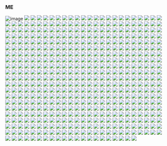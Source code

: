 ### ME

![image]("{https://img.shields.io/badge/Google%20Analytics-E37400?style=for-the-badge&logo=google%20analytics&logoColor=white}") <img src="{https://img.shields.io/badge/ChatGPT-74aa9c?style=for-the-badge&logo=openai&logoColor=white}" /> <img src="{https://img.shields.io/badge/github%20copilot-000000?style=for-the-badge&logo=githubcopilot&logoColor=white}" /> <img src="{https://img.shields.io/badge/Google%20Gemini-8E75B2?style=for-the-badge&logo=googlegemini&logoColor=white}" /> <img src="{https://img.shields.io/badge/PyTorch-EE4C2C?style=for-the-badge&logo=pytorch&logoColor=white}" /> <img src="{https://img.shields.io/badge/Coinbase-0052FF?style=for-the-badge&logo=Coinbase&logoColor=white}" /> <img src="{https://img.shields.io/badge/Blogger-FF5722?style=for-the-badge&logo=blogger&logoColor=white}" /> <img src="{https://img.shields.io/badge/Wordpress-21759B?style=for-the-badge&logo=wordpress&logoColor=white}" /> <img src="{https://img.shields.io/badge/Code%20Climate-000000?style=for-the-badge&logo=Code%20Climate&logoColor=white}" /> <img src="{https://img.shields.io/badge/Gmail-D14836?style=for-the-badge&logo=gmail&logoColor=white}" /> <img src="{https://img.shields.io/badge/icq_new-black?style=for-the-badge&logo=icq&logolColor=42F425}" /> <img src="{https://img.shields.io/badge/matrix-000000?style=for-the-badge&logo=Matrix&logoColor=white}" /> <img src="{https://img.shields.io/badge/Messenger-00B2FF?style=for-the-badge&logo=messenger&logoColor=white}" /> <img src="{https://img.shields.io/badge/Microsoft_Outlook-0078D4?style=for-the-badge&logo=microsoft-outlook&logoColor=white}" /> <img src="{https://img.shields.io/badge/proton%20mail-6D4AFF?style=for-the-badge&logo=protonmail&logoColor=white}" /> <img src="{https://img.shields.io/badge/Signal-%23039BE5.svg?&style=for-the-badge&logo=Signal&logoColor=white}" /> <img src="{https://img.shields.io/badge/Telegram-2CA5E0?style=for-the-badge&logo=telegram&logoColor=white}" /> <img src="{https://img.shields.io/badge/Tencent_QQ-EB1923?style=for-the-badge&logo=TencentQQ&logoColor=white}" /> <img src="{https://img.shields.io/badge/WeChat-07C160?style=for-the-badge&logo=wechat&logoColor=white}" /> <img src="{https://img.shields.io/badge/website-000000?style=for-the-badge&logo=About.me&logoColor=white}" /> <img src="{https://img.shields.io/badge/WhatsApp-25D366?style=for-the-badge&logo=whatsapp&logoColor=white}" /> <img src="{https://img.shields.io/badge/Alibaba_Cloud-FF6A00?style=for-the-badge&logo=alibabacloud&logoColor=white}" /> <img src="{https://img.shields.io/badge/Amazon_AWS-FF9900?style=for-the-badge&logo=amazonaws&logoColor=white}" /> <img src="{https://img.shields.io/badge/Azure_DevOps-0078D7?style=for-the-badge&logo=azure-devops&logoColor=white}" /> <img src="{https://img.shields.io/badge/Azure_Functions-0062AD?style=for-the-badge&logo=azure-functions&logoColor=white}" /> <img src="{https://img.shields.io/badge/Cloudflare-F38020?style=for-the-badge&logo=Cloudflare&logoColor=white}" /> <img src="{https://img.shields.io/badge/Cloudflare%20Pages-F38020?style=for-the-badge&logo=Cloudflare%20Pages&logoColor=white}" /> <img src="{https://img.shields.io/badge/Codemagic-F45E3F?style=for-the-badge&logo=Codemagic&logoColor=white}" /> <img src="{https://img.shields.io/badge/Codeship-004466?style=for-the-badge&logo=Codeship&logoColor=white}" /> <img src="{https://img.shields.io/badge/Glitch-2800ff?style=for-the-badge&logo=glitch&logoColor=white}" /> <img src="{https://img.shields.io/badge/Google_Cloud-4285F4?style=for-the-badge&logo=google-cloud&logoColor=white}" /> <img src="{https://img.shields.io/badge/IBM%20Cloud-1261FE?style=for-the-badge&logo=IBM%20Cloud&logoColor=white}" /> <img src="{https://img.shields.io/badge/iCloud-3693F3?style=for-the-badge&logo=iCloud&logoColor=white}" /> <img src="{https://img.shields.io/badge/microsoft%20azure-0089D6?style=for-the-badge&logo=microsoft-azure&logoColor=white}" /> <img src="{https://img.shields.io/badge/Oracle-F80000?style=for-the-badge&logo=oracle&logoColor=black}" /> <img src="{https://img.shields.io/badge/Bitcoin-000000?style=for-the-badge&logo=bitcoin&logoColor=white}" /> <img src="{https://img.shields.io/badge/Binance-FCD535?style=for-the-badge&logo=binance&logoColor=000}" /> <img src="{https://img.shields.io/badge/Ethereum-3C3C3D?style=for-the-badge&logo=Ethereum&logoColor=white}" /> <img src="{https://img.shields.io/badge/dogecoin-C2A633?style=for-the-badge&logo=dogecoin&logoColor=white}" /> <img src="{https://img.shields.io/badge/Microsoft%20SQL%20Server-CC2927?style=for-the-badge&logo=microsoft%20sql%20server&logoColor=white}" /> <img src="{https://img.shields.io/badge/MongoDB-4EA94B?style=for-the-badge&logo=mongodb&logoColor=white}" /> <img src="{https://img.shields.io/badge/MySQL-005C84?style=for-the-badge&logo=mysql&logoColor=white}" /> <img src="{https://img.shields.io/badge/Sqlite-003B57?style=for-the-badge&logo=sqlite&logoColor=white}" /> <img src="{https://img.shields.io/badge/Oracle-F80000?style=for-the-badge&logo=Oracle&logoColor=white}" /> <img src="{https://img.shields.io/badge/PocketBase-B8DBE4?style=for-the-badge&logo=PocketBase&logoColor=white}" /> <img src="{https://img.shields.io/badge/PostgreSQL-316192?style=for-the-badge&logo=postgresql&logoColor=white}" /> <img src="{https://img.shields.io/badge/Adobe%20after%20affects-CF96FD?style=for-the-badge&logo=Adobe%20after%20effects&logoColor=393665}" /> <img src="{https://img.shields.io/badge/Adobe%20Creative%20Cloud-DA1F26?style=for-the-badge&logo=Adobe%20Creative%20Cloud&logoColor=white}" /> <img src="{https://img.shields.io/badge/Adobe%20Illustrator-FF9A00?style=for-the-badge&logo=adobe%20illustrator&logoColor=white}" /> <img src="{https://img.shields.io/badge/Adobe%20Photoshop-31A8FF?style=for-the-badge&logo=Adobe%20Photoshop&logoColor=black}" /> <img src="{https://img.shields.io/badge/Adobe%20Premiere%20Pro-9999FF?style=for-the-badge&logo=Adobe%20Premiere%20Pro&logoColor=white}" /> <img src="{https://img.shields.io/badge/Adobe%20XD-470137?style=for-the-badge&logo=Adobe%20XD&logoColor=#FF61F6}" /> <img src="{https://img.shields.io/badge/blender-%23F5792A.svg?style=for-the-badge&logo=blender&logoColor=white}" /> <img src="{https://img.shields.io/badge/Canva-%2300C4CC.svg?&style=for-the-badge&logo=Canva&logoColor=white}" /> <img src="{https://img.shields.io/badge/gimp-5C5543?style=for-the-badge&logo=gimp&logoColor=white}" /> <img src="{https://img.shields.io/badge/Krita-203759?style=for-the-badge&logo=krita&logoColor=EEF37B}" /> <img src="{https://img.shields.io/badge/Pexels-05A081?style=for-the-badge&logo=pexels&logoColor=white}" /> <img src="{https://img.shields.io/badge/Codecademy-FFF0E5?style=for-the-badge&logo=codecademy&logoColor=303347}" /> <img src="{https://img.shields.io/badge/Duolingo-58CC02?style=for-the-badge&logo=Duolingo&logoColor=white}" /> <img src="{https://img.shields.io/badge/gitignore%20io-204ECF?style=for-the-badge&logo=gitignoredotio&logoColor=white}" /> <img src="{https://img.shields.io/badge/HTML%20Academy-302683?style=for-the-badge&logo=HTML%20Academy&logoColor=white}" /> <img src="{https://img.shields.io/badge/Microsoft%20Academic-2D9FD9?style=for-the-badge&logo=Microsoft%20Academic&logoColor=white}" /> <img src="{https://img.shields.io/badge/Slideshare-0077B5?style=for-the-badge&logo=slideshare&logoColor=white}" /> <img src="{https://img.shields.io/badge/Udemy-EC5252?style=for-the-badge&logo=Udemy&logoColor=white}" /> <img src="{https://img.shields.io/badge/Databricks-FF3621?style=for-the-badge&logo=Databricks&logoColor=white}" /> <img src="{https://img.shields.io/badge/dbt-FF694B?style=for-the-badge&logo=dbt&logoColor=white}" /> <img src="{https://img.shields.io/badge/Burger%20King-D62300?style=for-the-badge&logo=Burger%20King&logoColor=white}" /> <img src="{https://img.shields.io/badge/KFC-F40027?style=for-the-badge&logo=kfc&logoColor=white}" /> <img src="{https://img.shields.io/badge/McDonald's-FBC817?style=for-the-badge&logo=McDonald's&logoColor=white}" /> <img src="{https://img.shields.io/badge/Uber_Eats-5FB709?style=for-the-badge&logo=uber-eats&logoColor=white}" /> <img src="{https://img.shields.io/badge/.NET-512BD4?style=for-the-badge&logo=dotnet&logoColor=white}" /> <img src="{https://img.shields.io/badge/Alpine%20JS-8BC0D0?style=for-the-badge&logo=alpinedotjs&logoColor=black}" /> <img src="{https://img.shields.io/badge/Docker-2CA5E0?style=for-the-badge&logo=docker&logoColor=white}" /> <img src="{https://img.shields.io/badge/Django-092E20?style=for-the-badge&logo=django&logoColor=green}" /> <img src="{https://img.shields.io/badge/django%20rest-ff1709?style=for-the-badge&logo=django&logoColor=white}" /> <img src="{https://img.shields.io/badge/Electron-2B2E3A?style=for-the-badge&logo=electron&logoColor=9FEAF9}" /> <img src="{https://img.shields.io/badge/firebase-ffca28?style=for-the-badge&logo=firebase&logoColor=black}" /> <img src="{https://img.shields.io/badge/Flask-000000?style=for-the-badge&logo=flask&logoColor=white}" /> <img src="{https://img.shields.io/badge/GitHub%20Pages-222222?style=for-the-badge&logo=GitHub%20Pages&logoColor=white}" /> <img src="{https://img.shields.io/badge/Godot-478CBF?style=for-the-badge&logo=GodotEngine&logoColor=white}" /> <img src="{https://img.shields.io/badge/JSS-F7DF1E?style=for-the-badge&logo=JSS&logoColor=white}" /> <img src="{https://img.shields.io/badge/Markdown-000000?style=for-the-badge&logo=markdown&logoColor=white}" /> <img src="{https://img.shields.io/badge/Microsoft-666666?style=for-the-badge&logo=microsoft&logoColor=white}" /> <img src="{https://img.shields.io/badge/Node%20js-339933?style=for-the-badge&logo=nodedotjs&logoColor=white}" /> <img src="{https://img.shields.io/badge/OpenCV-27338e?style=for-the-badge&logo=OpenCV&logoColor=white}" /> <img src="{https://img.shields.io/badge/OpenGL-FFFFFF?style=for-the-badge&logo=opengl}" /> <img src="{https://img.shields.io/badge/OpenJDK-ED8B00?style=for-the-badge&logo=openjdk&logoColor=white}" /> <img src="{https://img.shields.io/badge/Phoenix%20Framework-FD4F00?style=for-the-badge&logo=phoenixframework&logoColor=fff}" /> <img src="{https://img.shields.io/badge/p5%20js-ED225D?style=for-the-badge&logo=p5dotjs&logoColor=white}" /> <img src="{https://img.shields.io/badge/Unity-100000?style=for-the-badge&logo=unity&logoColor=white}" /> <img src="{https://img.shields.io/badge/-Unreal%20Engine-313131?style=for-the-badge&logo=unreal-engine&logoColor=white}" /> <img src="{https://img.shields.io/badge/amazon%20pay-F79114?style=for-the-badge&logo=amazon%20pay&logoColor=white}" /> <img src="{https://img.shields.io/badge/apple%20pay-007AFF?style=for-the-badge&logo=apple%20pay&logoColor=white}" /> <img src="{https://img.shields.io/badge/MasterCard-EB001B?style=for-the-badge&logo=MasterCard&logoColor=white}" /> <img src="{https://img.shields.io/badge/Patreon-F96854?style=for-the-badge&logo=patreon&logoColor=white}" /> <img src="{https://img.shields.io/badge/PayPal-00457C?style=for-the-badge&logo=paypal&logoColor=white}" /> <img src="{https://img.shields.io/badge/sponsor-30363D?style=for-the-badge&logo=GitHub-Sponsors&logoColor=#white}" /> <img src="{https://img.shields.io/badge/Battle.net-000?style=for-the-badge&logo=battle.net&logoColor=148EFF}" /> <img src="{https://img.shields.io/badge/Counter_Strike-000000?style=for-the-badge&logo=counter-strike&logoColor=white}" /> <img src="{https://img.shields.io/badge/Epic%20Games-313131?style=for-the-badge&logo=Epic%20Games&logoColor=white}" /> <img src="{https://img.shields.io/badge/FIFA-B7312F?style=for-the-badge&logo=fifa&logoColor=white}" /> <img src="{https://img.shields.io/badge/Itch.io-FA5C5C?style=for-the-badge&logo=itchdotio&logoColor=white}" /> <img src="{https://img.shields.io/badge/Origin-F56C2D?style=for-the-badge&logo=origin&logoColor=white}" /> <img src="{https://img.shields.io/badge/Nintendo_3DS-D12228?style=for-the-badge&logo=nintendo-3ds&logoColor=white}" /> <img src="{https://img.shields.io/badge/Nintendo_Switch-E60012?style=for-the-badge&logo=nintendo-switch&logoColor=white}" /> <img src="{https://img.shields.io/badge/PlayStation-003791?style=for-the-badge&logo=playstation&logoColor=white}" /> <img src="{https://img.shields.io/badge/Republic%20of%20Gamers-FF0029?style=for-the-badge&logo=Republic%20of%20Gamers&logoColor=white}" /> <img src="{https://img.shields.io/badge/Riot_Games-D32936?style=for-the-badge&logo=riot-games&logoColor=white}" /> <img src="{https://img.shields.io/badge/Steam-000000?style=for-the-badge&logo=steam&logoColor=white}" /> <img src="{https://img.shields.io/badge/Valorant-fa4454?style=for-the-badge&logo=valorant&logoColor=white}" /> <img src="{https://img.shields.io/badge/Xbox-107C10?style=for-the-badge&logo=xbox&logoColor=white}" /> <img src="{https://img.shields.io/badge/Discord-5865F2?style=for-the-badge&logo=discord&logoColor=white}" /> <img src="{https://img.shields.io/badge/Google%20Meet-00897B?style=for-the-badge&logo=google-meet&logoColor=white}" /> <img src="{https://img.shields.io/badge/Microsoft_Teams-6264A7?style=for-the-badge&logo=microsoft-teams&logoColor=white}" /> <img src="{https://img.shields.io/badge/Skype-00AFF0?style=for-the-badge&logo=skype&logoColor=white}" /> <img src="{https://img.shields.io/badge/TeamSpeak-2580C3?style=for-the-badge&logo=teamspeak&logoColor=white}" /> <img src="{https://img.shields.io/badge/Zoom-2D8CFF?style=for-the-badge&logo=zoom&logoColor=white}" /> <img src="{https://img.shields.io/badge/Android_Studio-3DDC84?style=for-the-badge&logo=android-studio&logoColor=white}" /> <img src="{https://img.shields.io/badge/Notepad++-90E59A.svg?style=for-the-badge&logo=notepad%2B%2B&logoColor=black}" /> <img src="{http://img.shields.io/badge/-PHPStorm-181717?style=for-the-badge&logo=phpstorm&logoColor=white}" /> <img src="{https://img.shields.io/badge/PyCharm-000000.svg?&style=for-the-badge&logo=PyCharm&logoColor=white}" /> <img src="{https://img.shields.io/badge/VSCode-0078D4?style=for-the-badge&logo=visual%20studio%20code&logoColor=white}" /> <img src="{https://img.shields.io/badge/Visual_Studio-5C2D91?style=for-the-badge&logo=visual%20studio&logoColor=white}" /> <img src="{https://img.shields.io/badge/Visual_Studio_Code-0078D4?style=for-the-badge&logo=visual%20studio%20code&logoColor=white}" /> <img src="{https://img.shields.io/badge/Editor%20Config-E0EFEF?style=for-the-badge&logo=editorconfig&logoColor=000}" /> <img src="{https://img.shields.io/badge/C-00599C?style=for-the-badge&logo=c&logoColor=white}" /> <img src="{https://img.shields.io/badge/C%23-239120?style=for-the-badge&logo=csharp&logoColor=white}" /> <img src="{https://img.shields.io/badge/C%2B%2B-00599C?style=for-the-badge&logo=c%2B%2B&logoColor=white}" /> <img src="{https://img.shields.io/badge/CSS3-1572B6?style=for-the-badge&logo=css3&logoColor=white}" /> <img src="{https://img.shields.io/badge/Go-00ADD8?style=for-the-badge&logo=go&logoColor=white}" /> <img src="{https://img.shields.io/badge/HTML5-E34F26?style=for-the-badge&logo=html5&logoColor=white}" /> <img src="{https://img.shields.io/badge/%3C/%3E%20htmx-3D72D7?style=for-the-badge&logo=mysl&logoColor=white}" /> <img src="{https://img.shields.io/badge/JavaScript-323330?style=for-the-badge&logo=javascript&logoColor=F7DF1E}" /> <img src="{https://img.shields.io/badge/json-5E5C5C?style=for-the-badge&logo=json&logoColor=white}" /> <img src="{https://img.shields.io/badge/Lua-2C2D72?style=for-the-badge&logo=lua&logoColor=white}" /> <img src="{https://img.shields.io/badge/PHP-777BB4?style=for-the-badge&logo=php&logoColor=white}" /> <img src="{https://img.shields.io/badge/Python-FFD43B?style=for-the-badge&logo=python&logoColor=blue}" /> <img src="{https://img.shields.io/badge/Ruby-CC342D?style=for-the-badge&logo=ruby&logoColor=white}" /> <img src="{https://img.shields.io/badge/Scratch-4D97FF?style=for-the-badge&logo=Scratch&logoColor=white}" /> <img src="{https://img.shields.io/badge/TypeScript-007ACC?style=for-the-badge&logo=typescript&logoColor=white}" /> <img src="{https://img.shields.io/badge/Microsoft_Access-A4373A?style=for-the-badge&logo=microsoft-access&logoColor=white}" /> <img src="{https://img.shields.io/badge/Microsoft_Excel-217346?style=for-the-badge&logo=microsoft-excel&logoColor=white}" /> <img src="{https://img.shields.io/badge/Microsoft_Office-D83B01?style=for-the-badge&logo=microsoft-office&logoColor=white}" /> <img src="{https://img.shields.io/badge/Microsoft_PowerPoint-B7472A?style=for-the-badge&logo=microsoft-powerpoint&logoColor=white}" /> <img src="{https://img.shields.io/badge/Microsoft_Word-2B579A?style=for-the-badge&logo=microsoft-word&logoColor=white}" /> <img src="{https://img.shields.io/badge/Obsidian-483699?style=for-the-badge&logo=Obsidian&logoColor=white}" /> <img src="{https://img.shields.io/badge/Alpine_Linux-0D597F?style=for-the-badge&logo=alpine-linux&logoColor=white}" /> <img src="{https://img.shields.io/badge/Android-3DDC84?style=for-the-badge&logo=android&logoColor=white}" /> <img src="{https://img.shields.io/badge/Arch_Linux-1793D1?style=for-the-badge&logo=arch-linux&logoColor=white}" /> <img src="{https://img.shields.io/badge/Artix_Linux-10A0CC?style=for-the-badge&logo=artix-linux&logoColor=white}" /> <img src="{https://img.shields.io/badge/iOS-000000?style=for-the-badge&logo=ios&logoColor=white}" /> <img src="{https://img.shields.io/badge/Linux-FCC624?style=for-the-badge&logo=linux&logoColor=black}" /> <img src="{https://img.shields.io/badge/mac%20os-000000?style=for-the-badge&logo=apple&logoColor=white}" /> <img src="{https://img.shields.io/badge/Ubuntu-E95420?style=for-the-badge&logo=ubuntu&logoColor=white}" /> <img src="{https://img.shields.io/badge/Windows-0078D6?style=for-the-badge&logo=windows&logoColor=white}" /> <img src="{https://img.shields.io/badge/Windows_95-008080?style=for-the-badge&logo=windows-95&logoColor=white}" /> <img src="{https://img.shields.io/badge/Windows_XP-003399?style=for-the-badge&logo=windows-xp&logoColor=white}" /> <img src="{https://img.shields.io/badge/Windows_11-0078d4?style=for-the-badge&logo=windows-11&logoColor=white}" /> <img src="{https://img.shields.io/badge/Wireshark-1679A7?style=for-the-badge&logo=Wireshark&logoColor=white}" /> <img src="{https://img.shields.io/badge/Facebook-1877F2?style=for-the-badge&logo=facebook&logoColor=white}" /> <img src="{https://img.shields.io/badge/GitHub-100000?style=for-the-badge&logo=github&logoColor=white}" /> <img src="{https://img.shields.io/badge/GitLab-330F63?style=for-the-badge&logo=gitlab&logoColor=white}" /> <img src="{https://img.shields.io/badge/Iconfinder-1A1B1F?style=for-the-badge&logo=Iconfinder&logoColor=white}" /> <img src="{https://img.shields.io/badge/Instagram-E4405F?style=for-the-badge&logo=instagram&logoColor=white}" /> <img src="{https://img.shields.io/badge/LinkedIn-0077B5?style=for-the-badge&logo=linkedin&logoColor=white}" /> <img src="{https://img.shields.io/badge/Pinterest-%23E60023.svg?&style=for-the-badge&logo=Pinterest&logoColor=white}" /> <img src="{https://img.shields.io/badge/Quora-%23B92B27.svg?&style=for-the-badge&logo=Quora&logoColor=white}" /> <img src="{https://img.shields.io/badge/Reddit-FF4500?style=for-the-badge&logo=reddit&logoColor=white}" /> <img src="{https://img.shields.io/badge/Signal-3A76F0?style=for-the-badge&logo=signal&logoColor=white}" /> <img src="{https://img.shields.io/badge/Snapchat-FFFC00?style=for-the-badge&logo=snapchat&logoColor=white}" /> <img src="{https://img.shields.io/badge/TikTok-000000?style=for-the-badge&logo=tiktok&logoColor=white}" /> <img src="{https://img.shields.io/badge/Threads-000000?style=for-the-badge&logo=Threads&logoColor=white}" /> <img src="{https://img.shields.io/badge/Tumblr-%2336465D.svg?&style=for-the-badge&logo=Tumblr&logoColor=white}" /> <img src="{https://img.shields.io/badge/Twitter-1DA1F2?style=for-the-badge&logo=twitter&logoColor=white}" /> <img src="{https://img.shields.io/badge/X-000000?style=for-the-badge&logo=x&logoColor=white}" /> <img src="{https://img.shields.io/badge/WhatsApp-25D366?style=for-the-badge&logo=WhatsApp&logoColor=white}" /> <img src="{https://img.shields.io/badge/apple%20music-F34E68?style=for-the-badge&logo=apple%20music&logoColor=white}" /> <img src="{https://img.shields.io/badge/Apple_Podcasts-9933CC?style=for-the-badge&logo=apple-podcasts&logoColor=white}" /> <img src="{https://img.shields.io/badge/Audacity-0000CC?style=for-the-badge&logo=audacity&logoColor=white}" /> <img src="{https://img.shields.io/badge/Deezer-FEAA2D?style=for-the-badge&logo=deezer&logoColor=white}" /> <img src="{https://img.shields.io/badge/Google_Podcasts-4285F4?style=for-the-badge&logo=google-podcasts&logoColor=white}" /> <img src="{https://img.shields.io/badge/Shazam-0088FF?style=for-the-badge&logo=Shazam&logoColor=white}" /> <img src="{https://img.shields.io/badge/SoundCloud-FF3300?style=for-the-badge&logo=soundcloud&logoColor=white}" /> <img src="{https://img.shields.io/badge/Spotify-1ED760?&style=for-the-badge&logo=spotify&logoColor=white}" /> <img src="{https://img.shields.io/badge/YouTube_Music-FF0000?style=for-the-badge&logo=youtube-music&logoColor=white}" /> <img src="{https://img.shields.io/badge/App_Store-0D96F6?style=for-the-badge&logo=app-store&logoColor=white}" /> <img src="{https://img.shields.io/badge/Google_Play-414141?style=for-the-badge&logo=google-play&logoColor=white}" /> <img src="{https://img.shields.io/badge/Amazon%20Prime-00A8E1?style=for-the-badge&logo=netflix&logoColor=white}" /> <img src="{https://img.shields.io/badge/Facebook_Gaming-005FED?style=for-the-badge&logo=facebook-gaming&logoColor=white}" /> <img src="{https://img.shields.io/badge/Netflix-E50914?style=for-the-badge&logo=netflix&logoColor=white}" /> <img src="{https://img.shields.io/badge/Twitch-9146FF?style=for-the-badge&logo=twitch&logoColor=white}" /> <img src="{https://img.shields.io/badge/YouTube-FF0000?style=for-the-badge&logo=youtube&logoColor=white}" /> <img src="{https://img.shields.io/badge/YouTube_Gaming-FF0000?style=for-the-badge&logo=youtube-gaming&logoColor=white}" /> <img src="{https://img.shields.io/badge/GIT-E44C30?style=for-the-badge&logo=git&logoColor=white}" /> <img src="{https://img.shields.io/badge/powershell-5391FE?style=for-the-badge&logo=powershell&logoColor=white}" /> <img src="{https://img.shields.io/badge/warp-01A4FF?style=for-the-badge&logo=warp&logoColor=white}" /> <img src="{https://img.shields.io/badge/windows%20terminal-4D4D4D?style=for-the-badge&logo=windows%20terminal&logoColor=white}" /> <img src="{https://img.shields.io/badge/VirtualBox-21416b?style=for-the-badge&logo=VirtualBox&logoColor=white}" /> <img src="{https://img.shields.io/badge/Brave-FF1B2D?style=for-the-badge&logo=Brave&logoColor=white}" /> <img src="{}" /> <img src="{}" /> <img src="{}" /> <img src="{}" /> <img src="{}" /> <img src="{}" /> <img src="{}" /> <img src="{}" /> <img src="{}" /> <img src="{}" /> <img src="{}" /> <img src="{}" /> <img src="{}" /> <img src="{}" /> <img src="{}" /> <img src="{}" /> <img src="{}" /> <img src="{}" /> <img src="{}" /> <img src="{}" /> <img src="{}" /> <img src="{}" /> <img src="{}" /> <img src="{}" /> <img src="{}" /> <img src="{}" /> <img src="{}" /> <img src="{}" /> <img src="{}" /> <img src="{}" /> <img src="{}" /> <img src="{}" /> <img src="{}" /> <img src="{}" /> <img src="{}" /> <img src="{}" /> <img src="{}" /> <img src="{}" /> <img src="{}" /> <img src="{}" /> <img src="{}" /> <img src="{}" /> <img src="{}" /> <img src="{}" /> <img src="{}" /> <img src="{}" /> <img src="{}" /> <img src="{}" /> <img src="{}" /> <img src="{}" /> <img src="{}" /> <img src="{}" /> <img src="{}" /> <img src="{}" /> <img src="{}" /> <img src="{}" /> <img src="{}" /> <img src="{}" /> <img src="{}" /> <img src="{}" /> <img src="{}" /> <img src="{}" /> <img src="{}" /> <img src="{}" /> <img src="{}" /> <img src="{}" /> <img src="{}" /> <img src="{}" /> <img src="{}" /> <img src="{}" /> <img src="{}" /> <img src="{}" /> <img src="{}" /> <img src="{}" /> <img src="{}" /> <img src="{}" /> <img src="{}" /> <img src="{}" /> <img src="{}" /> <img src="{}" /> <img src="{}" /> <img src="{}" /> <img src="{}" /> <img src="{}" /> <img src="{}" /> <img src="{}" /> <img src="{}" /> <img src="{}" /> <img src="{}" /> <img src="{}" /> <img src="{}" /> <img src="{}" /> <img src="{}" /> <img src="{}" /> <img src="{}" /> <img src="{}" /> <img src="{}" /> <img src="{}" /> <img src="{}" /> <img src="{}" /> <img src="{}" /> <img src="{}" /> <img src="{}" /> <img src="{}" /> <img src="{}" /> <img src="{}" /> <img src="{}" /> <img src="{}" /> <img src="{}" /> <img src="{}" /> <img src="{}" /> <img src="{}" /> <img src="{}" /> <img src="{}" /> <img src="{}" /> <img src="{}" /> <img src="{}" /> <img src="{}" /> <img src="{}" /> <img src="{}" /> <img src="{}" /> <img src="{}" /> <img src="{}" /> <img src="{}" /> <img src="{}" /> <img src="{}" /> <img src="{}" /> <img src="{}" /> <img src="{}" /> <img src="{}" /> <img src="{}" /> <img src="{}" /> <img src="{}" /> <img src="{}" /> <img src="{}" /> <img src="{}" /> <img src="{}" /> <img src="{}" /> <img src="{}" /> <img src="{}" /> <img src="{}" /> <img src="{}" /> <img src="{}" /> <img src="{}" /> <img src="{}" /> <img src="{}" /> <img src="{}" /> <img src="{}" /> <img src="{}" /> <img src="{}" /> <img src="{}" /> <img src="{}" /> <img src="{}" /> <img src="{}" /> <img src="{}" /> <img src="{}" /> <img src="{}" /> <img src="{}" /> <img src="{}" /> <img src="{}" /> <img src="{}" /> <img src="{}" /> <img src="{}" /> <img src="{}" /> <img src="{}" /> <img src="{}" /> <img src="{}" /> <img src="{}" /> <img src="{}" /> <img src="{}" /> <img src="{}" /> <img src="{}" /> <img src="{}" /> <img src="{}" /> <img src="{}" /> <img src="{}" /> <img src="{}" /> <img src="{}" /> <img src="{}" /> <img src="{}" /> <img src="{}" /> <img src="{}" /> <img src="{}" /> <img src="{}" /> <img src="{}" /> <img src="{}" /> <img src="{}" /> <img src="{}" /> <img src="{}" /> <img src="{}" /> <img src="{}" /> <img src="{}" /> <img src="{}" /> <img src="{}" /> <img src="{}" /> <img src="{}" /> <img src="{}" /> <img src="{}" /> <img src="{}" /> <img src="{}" /> <img src="{}" /> <img src="{}" /> <img src="{}" /> <img src="{}" /> <img src="{}" /> <img src="{}" /> <img src="{}" /> <img src="{}" /> <img src="{}" /> <img src="{}" /> <img src="{}" /> <img src="{}" /> <img src="{}" /> <img src="{}" /> <img src="{}" /> <img src="{}" /> <img src="{}" /> <img src="{}" /> <img src="{}" /> <img src="{}" /> <img src="{}" /> <img src="{}" /> <img src="{}" /> <img src="{}" /> <img src="{}" /> <img src="{}" /> <img src="{}" /> <img src="{}" /> <img src="{}" /> <img src="{}" /> <img src="{}" /> <img src="{}" /> <img src="{}" /> <img src="{}" /> <img src="{}" /> <img src="{}" /> <img src="{}" /> <img src="{}" /> <img src="{}" /> <img src="{}" /> <img src="{}" /> <img src="{}" /> <img src="{}" /> <img src="{}" /> <img src="{}" /> <img src="{}" /> <img src="{}" /> <img src="{}" /> <img src="{}" /> <img src="{}" /> <img src="{}" /> <img src="{}" /> <img src="{}" /> <img src="{}" /> <img src="{}" /> <img src="{}" /> <img src="{}" /> <img src="{}" /> <img src="{}" /> <img src="{}" /> <img src="{}" /> <img src="{}" /> <img src="{}" /> <img src="{}" /> <img src="{}" /> <img src="{}" /> <img src="{}" /> <img src="{}" /> <img src="{}" /> <img src="{}" /> <img src="{}" /> <img src="{}" /> <img src="{}" /> <img src="{}" /> <img src="{}" /> <img src="{}" /> <img src="{}" /> <img src="{}" /> <img src="{}" /> <img src="{}" /> <img src="{}" /> <img src="{}" /> <img src="{}" /> <img src="{}" /> <img src="{}" /> <img src="{}" /> <img src="{}" /> <img src="{}" /> <img src="{}" /> <img src="{}" /> <img src="{}" /> <img src="{}" /> <img src="{}" /> <img src="{}" /> <img src="{}" /> <img src="{}" /> <img src="{}" /> <img src="{}" /> <img src="{}" /> <img src="{}" /> <img src="{}" /> <img src="{}" /> <img src="{}" /> <img src="{}" /> <img src="{}" /> <img src="{}" /> <img src="{}" /> <img src="{}" /> <img src="{}" /> <img src="{}" /> <img src="{}" /> <img src="{}" /> <img src="{}" /> <img src="{}" /> <img src="{}" /> <img src="{}" /> <img src="{}" /> <img src="{}" /> <img src="{}" /> <img src="{}" />
